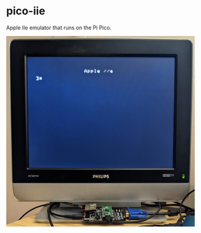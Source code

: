 # pico-iie

Apple IIe emulator that runs on the Pi Pico.

![Alt text](images/pico-iie_bootup_screen.jpg?raw=true "Title")
